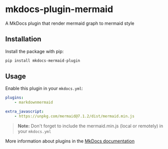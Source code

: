 # mkdocs-plugin-mermaid

A MkDocs plugin that render mermaid graph to mermaid style


## Installation


Install the package with pip:

```bash
pip install mkdocs-mermaid-plugin
```

## Usage

Enable this plugin in your `mkdocs.yml`:

```yaml
plugins:
    - markdownmermaid

extra_javascript:
    - https://unpkg.com/mermaid@7.1.2/dist/mermaid.min.js
```

> **Note:** Don't forget to include the mermaid.min.js (local or remotely) in your `mkdocs.yml`

More information about plugins in the [MkDocs documentation][mkdocs-plugins]



[mkdocs-plugins]: http://www.mkdocs.org/user-guide/plugins/
